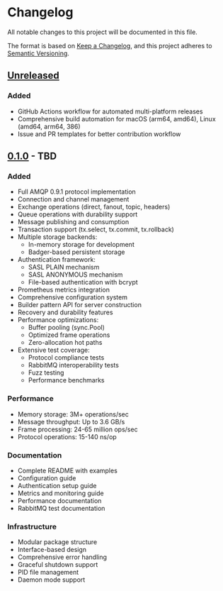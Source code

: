 # Changelog

All notable changes to this project will be documented in this file.

The format is based on [Keep a Changelog](https://keepachangelog.com/en/1.0.0/),
and this project adheres to [Semantic Versioning](https://semver.org/spec/v2.0.0.html).

## [Unreleased]

### Added
- GitHub Actions workflow for automated multi-platform releases
- Comprehensive build automation for macOS (arm64, amd64), Linux (amd64, arm64, 386)
- Issue and PR templates for better contribution workflow

## [0.1.0] - TBD

### Added
- Full AMQP 0.9.1 protocol implementation
- Connection and channel management
- Exchange operations (direct, fanout, topic, headers)
- Queue operations with durability support
- Message publishing and consumption
- Transaction support (tx.select, tx.commit, tx.rollback)
- Multiple storage backends:
  - In-memory storage for development
  - Badger-based persistent storage
- Authentication framework:
  - SASL PLAIN mechanism
  - SASL ANONYMOUS mechanism
  - File-based authentication with bcrypt
- Prometheus metrics integration
- Comprehensive configuration system
- Builder pattern API for server construction
- Recovery and durability features
- Performance optimizations:
  - Buffer pooling (sync.Pool)
  - Optimized frame operations
  - Zero-allocation hot paths
- Extensive test coverage:
  - Protocol compliance tests
  - RabbitMQ interoperability tests
  - Fuzz testing
  - Performance benchmarks

### Performance
- Memory storage: 3M+ operations/sec
- Message throughput: Up to 3.6 GB/s
- Frame processing: 24-65 million ops/sec
- Protocol operations: 15-140 ns/op

### Documentation
- Complete README with examples
- Configuration guide
- Authentication setup guide
- Metrics and monitoring guide
- Performance documentation
- RabbitMQ test documentation

### Infrastructure
- Modular package structure
- Interface-based design
- Comprehensive error handling
- Graceful shutdown support
- PID file management
- Daemon mode support

[Unreleased]: https://github.com/maxpert/amqp-go/compare/v0.1.0...HEAD
[0.1.0]: https://github.com/maxpert/amqp-go/releases/tag/v0.1.0

